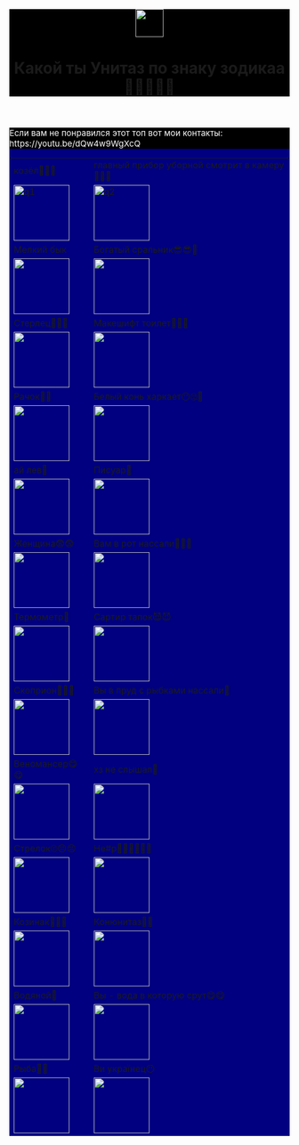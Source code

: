 <html>
    <body>
        <header style="background-color:black">
    <img src="https://png.klev.club/uploads/posts/2024-04/thumbs/png-klev-club-tv5g-p-unitaz-png-2.png" height="50px"/>
    <h1>Какой ты Унитаз по знаку зодикаа🤤😜😴😴😴</h1>
        </header>
        <main style="background-color:navy">
        <table>
            <tr>
    <td>козёл🐐🦏🐐</td>
    <td>главный прибор уборной смотрит в камеру🤣🤣🤣</td>
            </tr>
            <tr>
    <td><img src="https://upload.wikimedia.org/wikipedia/commons/e/e6/RR5110-0049R.gif" alt="q1" height="100" width="100"></td>
    <td><img src="https://png.pngtree.com/png-clipart/20240131/original/pngtree-toilet-bowl-isolated-ceramic-photo-png-image_14192498.png" alt="q2" height="100" width="100"/></td>
            </tr>
            <tr>
    <td>Мелкий бык</td>
    <td>Богатый сральник😎😎🥵</td>
            </tr>
            <tr>
                <td><img src="https://upload.wikimedia.org/wikipedia/commons/7/71/RR5110-0050R.gif" height="100" width="100"/></td>
                <td><img src="https://decoriko.ru/upload/iblock/5ab/unitaz-pod-zoloto-ts-2.jpg" height="100" width="100"/></td>
            </tr>
            <tr>
                <td>Стерлец🤘👐👊</td>
                <td>Макешифт тоилет👨😚😚</td>
            </tr>
            <tr>
                <td><img src="https://upload.wikimedia.org/wikipedia/commons/1/10/RR5110-0051R.gif" height="100" width="100"/></td>
                <td><img src="https://ae04.alicdn.com/kf/S71f3fb51aa244f9ab88c30e6522a217dg.jpg" height="100" width="100"</td>
            </tr>
            <tr>
                <td>Рачок🦞🦀</td>
                <td>Белый конь харкает😶🙄🥱</td>
            </tr>
            <tr>
                <td><img src="https://sun9-51.userapi.com/s/v1/if2/ONdxwMENZ-j6Ekjwk7WAno5dl0Sr48yxEst7KmxPGFRBNOeJn2ZC4domUTwFB1xhXcQ-NTv2ncXgKL-FgAOSCMkw.jpg?quality=96&as=32x23,48x34,72x51,108x76,160x113,240x170,360x255,480x340,540x382,640x453,720x510,989x700&from=bu&u=Jlvcs7Eqrgeh23pbbwglqtQ_8iqGAVPGuzRRoNdyb04&cs=807x571" height="100" width="100"/></td>
                <td><img src="https://ir.ozone.ru/s3/multimedia-0/c1000/6391638276.jpg" height="100" width="100"/></td>
            </tr>
            <tr>
                <td>ай лев🤑</td>
                <td>Писуар🦘</td>
            </tr>
            <tr>
                <td><img src="https://img51994.kanal-o.ru/img/2020-07-27/fmt_81_24_shutterstock_109227575.jpg" height="100" width="100"/></td>
                <td><img src="https://www.termomir31.ru/upload/import_files/bf/bf34ef86-e42e-11e4-9425-001e676dded9_a3779ab9-ef55-4c05-9a54-997925b2bc1e.jpg" height="100" width="100"/></td>
            </tr>
            <tr>
                <td>Женщина😨😨</td>
                <td>Вам в рот нассали🎇🎆🎈</td>
            </tr>
            <tr>
                <td><img src="https://upload.wikimedia.org/wikipedia/commons/a/ac/RR5111-0115R.gif" height="100" width="100"/></td>
                <td><img src="https://avatars.dzeninfra.ru/get-zen_doc/271828/pub_66589c95b43adc61aeaece8f_66589c9b23ca9456a54ecd91/scale_1200" height="100" width="100"/></td>
            </tr>
            <tr>
                <td>Термометр🐖</td>
                <td>Сартир тапок😈😈</td>
            </tr>
            <tr>
                <td><img src="https://www.scale.ru/upload/iblock/ad6/cas-swn-front-289_thumb_0490c20e7cb7ab0b79c9a5f30fa6692e.jpg" height="100" width="100"/></td>
                <td><img src="https://funny.klev.club/smeh/uploads/posts/2024-05/funny-klev-club-w009-p-samie-smeshnie-kartinki-unitaza-6.jpg" height="100" width="100"/></td>
            </tr>
            <tr>
                <td>Скоприон👾🤖💩</td>
                <td>Вы в пруд с рыбками нассали🙂</td>
            </tr>
            <tr>
                <td><img src="https://bogatyr.club/uploads/posts/2023-06/1687936665_bogatyr-club-p-skorpion-v-ogne-foni-vkontakte-6.jpg" height="100" width="100"/></td>
                <td><img src="https://cdn.profile.ru/wp-content/uploads/2021/07/prud-na-dache-rybki-voda-500x281.jpg" height="100" width="100"/></td>
            </tr>
            <tr>
                <td>Веномансер😋😋</td>
                <td>хз не слышал🤔</td>
            </tr>
            <tr>
                <td><img src="https://static.wikia.nocookie.net/dota2_gamepedia/images/2/25/Venomancer_icon.png/revision/latest?cb=20160411213902" height="100" width="100"/></td>
                <td><img src="https://avatars.mds.yandex.net/get-vthumb/1771709/d37a8095d71793f44a271ae362f5d265/800x450" height="100" width="100"/></td>
            </tr>
            <tr>
                <td>Стрелок🙄😣😣</td>
                <td>Не#р🧑🏿👴🏿👶🏿</td>
            </tr>
            <tr>
                <td><img src="https://upload.wikimedia.org/wikipedia/commons/b/b2/RR5111-0119R.gif" height="100" width="100"/></td>
                <td><img src="https://kabina-shop.ru/wp-content/uploads/2020/04/unitaz-bezobokkoviy-esbano-alagon-c-matt-black-esbano-shop.ru-1-min.jpg" height="100" width="100"/></td>
            </tr>
            <tr>
                <td>Козинак🥐🥯🥨</td>
                <td>Конюнитаз🦄🦄</td>
            </tr>
            <tr>
                <td><img src="https://upload.wikimedia.org/wikipedia/commons/1/1a/RR5110-0045R_%D0%9A%D0%BE%D0%B7%D0%B5%D1%80%D0%BE%D0%B3.gif" height="100" width="100"/></td>
                <td><img src="https://cs15.pikabu.ru/post_img/2024/06/21/11/1718996511170348092.jpg" height="100" width="100"/></td>
            </tr>
            <tr>
                <td>Водяной🙂</td>
                <td>Вы - вода в которую срут😋😋</td>
            </tr>
            <tr>
                <td><img src="https://img.waterworld.com/files/base/ebm/ww/image/2024/03/65e724a21f04ab001e1d8534-dreamstime_xl_32360015.png?auto=format,compress&fit=max&q=45&w=640&width=640" height="100" width="100"/></td>
                <td><img src="https://images.squarespace-cdn.com/content/v1/629780ad60b2ca4521d4fcbe/3ee2f5ea-5950-43b9-9898-a1b37ad6fbdb/water-droplet.jpg" height="100" width="100"/></td>
            </tr>
            <tr>
                <td>Рыба🦈🐬</td>
                <td>Ви українец😶</td>
            </tr>
            <tr>
                <td><img src="https://upload.wikimedia.org/wikipedia/commons/c/c7/RR5110-0048R.gif" height="100" width="100"/></td>
                <td><img src="https://ic.pics.livejournal.com/cmpou/26982729/15652/15652_original.jpg" height="100" width="100"/></td>
            </tr>
       </main>
       <main style="background-color:black">
    <p style="font-size:15px; color: white"> 
    <p style="font-size:15px; color: white">Если вам не понравился этот топ вот мои контакты: https://youtu.be/dQw4w9WgXcQ</p>
       </main>
    </body>
</html>
